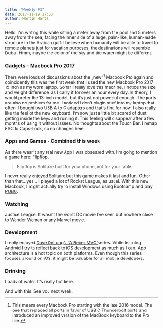 ```yaml
---
title: "Weekly #3"
date: 2017-11-19 17:00
author: Martin Hartl
---
```


Hello! I‘m writing this while sitting a meter away from the pool and 5 meters away from the sea, facing the inner side of a huge, palm-like, human-made structure in the Arabian gulf. I believe when humanity will be able to travel to remote planets just for vacation purposes, the destinations will resemble Dubai. Hmm, maybe the color of the sky and the water might be different.

### Gadgets - Macbook Pro 2017
There were loads of [discussions](https://marco.org/2017/11/14/best-laptop-ever) about the „new“[^1] Macbook Pro again and coincidently this was the first week that I used the new Macbook Pro 2017 15 inch as my work laptop. So far I really love this machine. I notice the size and weight difference, as I carry it for over an hour every day. In theory, I would prefer the 13-inch model, but it‘s just not powerful enough. The ports are also no problem for me. I noticed I don‘t plugin stuff into my laptop that often. I bought two USB A to C adapters and that‘s fine for now. I also really like the feel of the new keyboard. I‘m now just a little bit scared of dust getting inside the keys and ruining it. This feeling will disappear after a few months of using it without issues. No thoughts about the Touch Bar. I remap ESC to Caps-Lock, so no changes here.

### Apps and Games - Combined this week
As there wasn’t any real new App I was obsessed with, I’m going to mention a game here: [Flipflop](http://www.flipflopsolitaire.com/#why).
> Flipflop is Solitaire built for your phone, not for your table.

I never really enjoyed Solitaire but this game makes it fast and fun.
Other than that…yea… I played a lot of Rocket League, as usual. With this new Macbook, I might actually try to install Windows using Bootcamp and play [PUBG](https://playbattlegrounds.com/).

### Watching
Justice League. It wasn’t the worst DC movie I’ve seen but nowhere close to Wonder Woman or any Marvel movie.

### Development
I really enjoyed [Dave DeLong’s “A Better MVC”](https://davedelong.com/blog/2017/11/06/a-better-mvc-part-1-the-problems/)series. While learning Android I try to reflect back to iOS development as much as I can. App architecture is a hot topic on both platforms. Even though this series focuses around on iOS, it might be valuable for all mobile developers.

### Drinking
Loads of water. It’s really hot here.   


And with this. See you next week.

[^1]:	This means every Macbook Pro starting with the late 2016 model. The one that replaced all ports in favor of USB C Thunderbolt ports and introduced an improved version of the MacBook keyboard to the Pro line.
